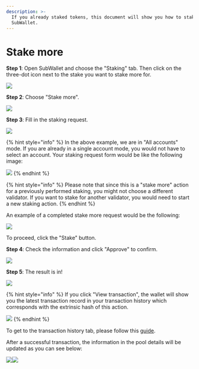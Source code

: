 ```yaml
---
description: >-
  If you already staked tokens, this document will show you how to stake more on
  SubWallet.
---
```


# Stake more

**Step 1**: Open SubWallet and choose the "Staking" tab. Then click on the three-dot icon next to the stake you want to stake more for.

![](<../../../.gitbook/assets/image (1597).png>)



**Step 2**: Choose "Stake more".

![](<../../../.gitbook/assets/image (1298).png>)





**Step 3**: Fill in the staking request.

![](<../../../.gitbook/assets/image (1654).png>)

{% hint style="info" %}
In the above example, we are in "All accounts" mode. If you are already in a single account mode, you would not have to select an account. Your staking request form would be like the following image:

![](<../../../.gitbook/assets/image (1323).png>)
{% endhint %}

{% hint style="info" %}
Please note that since this is a "stake more" action for a previously performed staking, you might not choose a different validator. If you want to stake for another validator, you would need to start a new staking action.&#x20;
{% endhint %}

An example of a completed stake more request would be the following:

![](<../../../.gitbook/assets/image (1601).png>)

To proceed, click the "Stake" button.



**Step 4**: Check the information and click "Approve" to confirm.

![](<../../../.gitbook/assets/image (644).png>)



**Step 5**: The result is in!

![](<../../../.gitbook/assets/image (653).png>)

{% hint style="info" %}
If you click "View transaction", the wallet will show you the latest transaction record in your transaction history which corresponds with the extrinsic hash of this action.&#x20;

![](<../../../.gitbook/assets/image (654).png>)
{% endhint %}

To get to the transaction history tab, please follow this [guide](../../view-transaction-history.md).

After a successful transaction, the information in the pool details will be updated as you can see below:

![](<../../../.gitbook/assets/image (652).png>)![](<../../../.gitbook/assets/image (655).png>)

